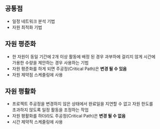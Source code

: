 ## 공통점 
* 일정 네트워크 분석 기법
* 자원 최적화 기법

  
## 자원 평준화
* 한 자원이 동일 기간에 2개 이상 활동에 배정 된 경우 과부하에 걸리지 않게 시간에 가용한 수량을 제안하는 경우 사용하는 기법
* 자원 평준화를 하게 되면 주공정(Critical Path)은 **변경 될 수 있음**
* 자원 제약점 스케줄링에 사용
  

## 자원 평활화
* 프로젝트 주공정을 변경하지 않은 상태에서 완료일을 지연할 수 없고 자원 한도를 초과하지 않도록 일정 활동을 조정하는 작업
* 자원 평활화를 하더라도 주공정(Critical Path)은 **변경 될 수 없음**
* 시간 제약적 스케줄링에 사용
